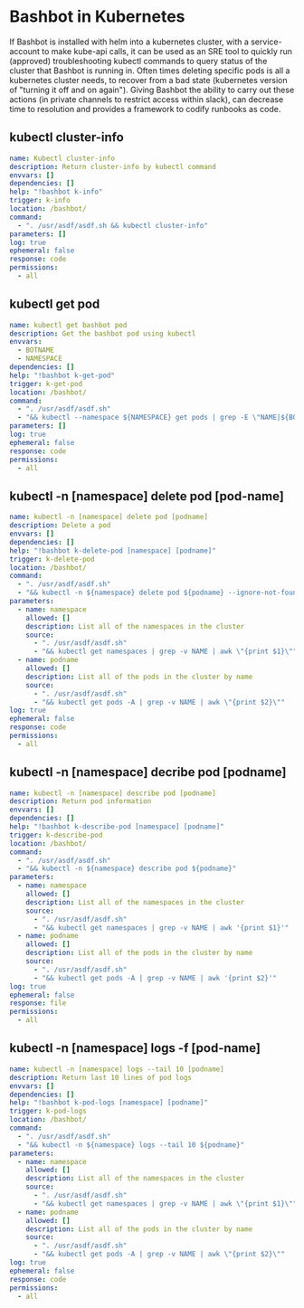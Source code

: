# Bashbot in Kubernetes

If Bashbot is installed with helm into a kubernetes cluster, with a service-account to make kube-api calls, it can be used as an SRE tool to quickly run (approved) troubleshooting kubectl commands to query status of the cluster that Bashbot is running in. Often times deleting specific pods is all a kubernetes cluster needs, to recover from a bad state (kubernetes version of "turning it off and on again"). Giving Bashbot the ability to carry out these actions (in private channels to restrict access within slack), can decrease time to resolution and provides a framework to codify runbooks as code.

## kubectl cluster-info

```yaml
name: Kubectl cluster-info
description: Return cluster-info by kubectl command
envvars: []
dependencies: []
help: "!bashbot k-info"
trigger: k-info
location: /bashbot/
command:
  - ". /usr/asdf/asdf.sh && kubectl cluster-info"
parameters: []
log: true
ephemeral: false
response: code
permissions:
  - all
```

## kubectl get pod

```yaml
name: kubectl get bashbot pod
description: Get the bashbot pod using kubectl
envvars:
  - BOTNAME
  - NAMESPACE
dependencies: []
help: "!bashbot k-get-pod"
trigger: k-get-pod
location: /bashbot/
command:
  - ". /usr/asdf/asdf.sh"
  - "&& kubectl --namespace ${NAMESPACE} get pods | grep -E \"NAME|${BOTNAME}\""
parameters: []
log: true
ephemeral: false
response: code
permissions:
  - all
```

## kubectl -n [namespace] delete pod [pod-name]

```yaml
name: kubectl -n [namespace] delete pod [podname]
description: Delete a pod
envvars: []
dependencies: []
help: "!bashbot k-delete-pod [namespace] [podname]"
trigger: k-delete-pod
location: /bashbot/
command:
  - ". /usr/asdf/asdf.sh"
  - "&& kubectl -n ${namespace} delete pod ${podname} --ignore-not-found=true"
parameters:
  - name: namespace
    allowed: []
    description: List all of the namespaces in the cluster
    source:
      - ". /usr/asdf/asdf.sh"
      - "&& kubectl get namespaces | grep -v NAME | awk \"{print $1}\""
  - name: podname
    allowed: []
    description: List all of the pods in the cluster by name
    source:
      - ". /usr/asdf/asdf.sh"
      - "&& kubectl get pods -A | grep -v NAME | awk \"{print $2}\""
log: true
ephemeral: false
response: code
permissions:
  - all
```

## kubectl -n [namespace] decribe pod [podname]

```yaml
name: kubectl -n [namespace] describe pod [podname]
description: Return pod information
envvars: []
dependencies: []
help: "!bashbot k-describe-pod [namespace] [podname]"
trigger: k-describe-pod
location: /bashbot/
command:
  - ". /usr/asdf/asdf.sh"
  - "&& kubectl -n ${namespace} describe pod ${podname}"
parameters:
  - name: namespace
    allowed: []
    description: List all of the namespaces in the cluster
    source:
      - ". /usr/asdf/asdf.sh"
      - "&& kubectl get namespaces | grep -v NAME | awk '{print $1}'"
  - name: podname
    allowed: []
    description: List all of the pods in the cluster by name
    source:
      - ". /usr/asdf/asdf.sh"
      - "&& kubectl get pods -A | grep -v NAME | awk '{print $2}'"
log: true
ephemeral: false
response: file
permissions:
  - all
```

## kubectl -n [namespace] logs -f [pod-name]

```yaml
name: kubectl -n [namespace] logs --tail 10 [podname]
description: Return last 10 lines of pod logs
envvars: []
dependencies: []
help: "!bashbot k-pod-logs [namespace] [podname]"
trigger: k-pod-logs
location: /bashbot/
command:
  - ". /usr/asdf/asdf.sh"
  - "&& kubectl -n ${namespace} logs --tail 10 ${podname}"
parameters:
  - name: namespace
    allowed: []
    description: List all of the namespaces in the cluster
    source:
      - ". /usr/asdf/asdf.sh"
      - "&& kubectl get namespaces | grep -v NAME | awk \"{print $1}\""
  - name: podname
    allowed: []
    description: List all of the pods in the cluster by name
    source:
      - ". /usr/asdf/asdf.sh"
      - "&& kubectl get pods -A | grep -v NAME | awk \"{print $2}\""
log: true
ephemeral: false
response: code
permissions:
  - all
```
